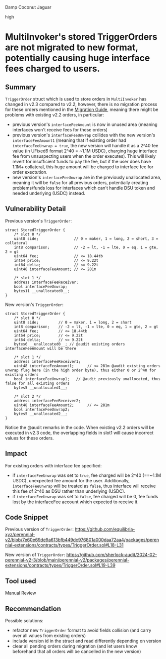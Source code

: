Damp Coconut Jaguar

high

# MultiInvoker's stored TriggerOrders are not migrated to new format, potentially causing huge interface fees charged to users.

## Summary

`TriggerOrder` struct which is used to store orders in `MultiInvoker` has changed in v2.3 compared to v2.2, however, there is no migration process for these orders mentioned in the [Migration Guide](https://github.com/equilibria-xyz/perennial-v2/blob/22ba19c323a13c9f02f95db6747d137a3bf1277a/runbooks/MIGRATION_v2.2.md), meaning there might be problems with existing v2.2 orders, in particular:
- previous version's `interfaceFeeAmount` is now in unused area (meaning interfaces won't receive fees for these orders)
- previous version's `interfaceFeeUnwrap` collides with the new version's `interfaceFeeAmount1` (meaning that if existing order had `interfaceFeeUnwrap = true`, the new version will handle it as a 2^40 fee value (in UFixed6 format 2^40 = ~1.1M USDC), charging huge interface fee from unsuspecting users when the order executes). This will likely revert for insufficient funds to pay the fee, but if the user does have 1.1M+ collateral, this huge amount will be charged to interface fee for order exectution.
- new version's `interfaceFeeUnwrap` are in the previously unallocated area, meaning it will be `false` for all previous orders, potentially creating problems/funds loss for interfaces which can't handle DSU token and needed underlying (USDC) instead.

## Vulnerability Detail

Previous version's `TriggerOrder`:
```solidity
struct StoredTriggerOrder {
    /* slot 0 */
    uint8 side;                // 0 = maker, 1 = long, 2 = short, 3 = collateral
    int8 comparison;           // -2 = lt, -1 = lte, 0 = eq, 1 = gte, 2 = gt
    uint64 fee;                // <= 18.44tb
    int64 price;               // <= 9.22t
    int64 delta;               // <= 9.22t
    uint48 interfaceFeeAmount; // <= 281m

    /* slot 1 */
    address interfaceFeeReceiver;
    bool interfaceFeeUnwrap;
    bytes11 __unallocated0__;
}
```

New version's `TriggerOrder`:
```solidity
struct StoredTriggerOrder {
    /* slot 0 */
    uint8 side;         // 0 = maker, 1 = long, 2 = short
    int8 comparison;    // -2 = lt, -1 = lte, 0 = eq, 1 = gte, 2 = gt
    uint64 fee;         // <= 18.44tb
    int64 price;        // <= 9.22t
    int64 delta;        // <= 9.22t
    bytes6 __unallocated0__; // @audit existing orders interfaceFeeAmount will be there

    /* slot 1 */
    address interfaceFeeReceiver1;
    uint48 interfaceFeeAmount1;      // <= 281m @audit existing orders unwrap flag here (in the high order byte), thus either 0 or 2^40 for existing orders
    bool interfaceFeeUnwrap1;   // @audit previously unallocated, thus false for all existing orders
    bytes5 __unallocated1__;

    /* slot 2 */
    address interfaceFeeReceiver2;
    uint48 interfaceFeeAmount2;      // <= 281m
    bool interfaceFeeUnwrap2;
    bytes5 __unallocated2__;
}
```

Notice the @audit remarks in the code. When existing v2.2 orders will be executed in v2.3 code, the overlapping fields in slot1 will cause incorrect values for these orders.

## Impact

For existing orders with interface fee specified:
- if `interfaceFeeUnwrap` was set to `true`, fee charged will be 2^40 (==~1.1M USDC), unexpected fee amount for the user. Additionally, `interfaceFeeUnwrap` will be treated as `false`, thus interface will receive this fee of 2^40 as DSU rather than underlying (USDC).
- if `interfaceFeeUnwrap` was set to `false`, fee charged will be 0, fee funds lost by the interfaceFee account which expected to receive it.

## Code Snippet

Previous version of `TriggerOrder`:
https://github.com/equilibria-xyz/perennial-v2/blob/7e60e69de9a613bfb449dc976801a000daa72aa4/packages/perennial-extensions/contracts/types/TriggerOrder.sol#L18-L31

New version of `TriggerOrder`:
https://github.com/sherlock-audit/2024-02-perennial-v2-3/blob/main/perennial-v2/packages/perennial-extensions/contracts/types/TriggerOrder.sol#L19-L39

## Tool used

Manual Review

## Recommendation

Possible solutions:
- refactor new `TriggerOrder` format to avoid fields collision (and carry over all values from existing orders)
- include version id in the struct and read differently depending on version
- clear all pending orders during migration (and let users know beforehand that all orders will be cancelled in the new version)